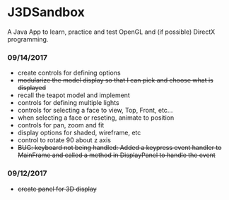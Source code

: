 # J3DSandbox
A Java App to learn, practice and test OpenGL and (if possible) DirectX programming.

### 09/14/2017
* create controls for defining options
* ~~modularize the model display so that I can pick and choose what is displayed~~
* recall the teapot model and implement
* controls for defining multiple lights
* controls for selecting a face to view, Top, Front, etc...
* when selecting a face or reseting, animate to position
* controls for pan, zoom and fit  
* display options for shaded, wireframe, etc
* control to rotate 90 about z axis
* ~~BUG: keyboard not being handled: Added a keypress event handler
to MainFrame and called a method in DisplayPanel to handle the event~~
### 09/12/2017
* ~~create panel for 3D display~~